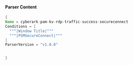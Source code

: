 #### Parser Content
```Java
{
Name = cyberark-pam-kv-rdp-traffic-success-secureconnect
Conditions = [
  """|Window Title|"""
  """|PSMSecureConnect|"""
]
ParserVersion = "v1.0.0"


}
```